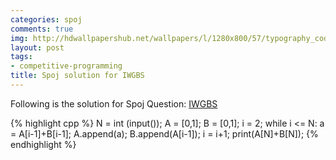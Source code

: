 ```yaml
---
categories: spoj
comments: true
img: http://hdwallpapershub.net/wallpapers/l/1280x800/57/typography_code_javascript_black_background_programmer_syntax_1280x800_56614.jpg
layout: post
tags:
- competitive-programming
title: Spoj solution for IWGBS
---
```


Following is the solution for Spoj Question: [IWGBS](http://www.spoj.com/problems/IWGBS/)

{% highlight cpp %}
N = int (input());
A = [0,1];
B = [0,1];
i = 2;
while i <= N:
    a = A[i-1]+B[i-1];
    A.append(a);
    B.append(A[i-1]);
    i = i+1;
print(A[N]+B[N]);
{% endhighlight %}